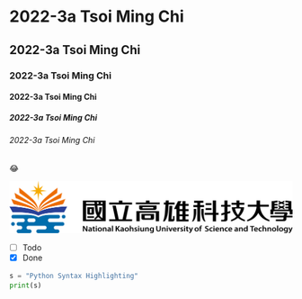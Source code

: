 # 2022-3a Tsoi Ming Chi
## 2022-3a Tsoi Ming Chi
### 2022-3a Tsoi Ming Chi
#### 2022-3a Tsoi Ming Chi
##### 2022-3a Tsoi Ming Chi
###### 2022-3a Tsoi Ming Chi

:joy:

![NKUST](nkust.png)

- [ ] Todo
- [x] Done

```python
s = "Python Syntax Highlighting"
print(s)
```
